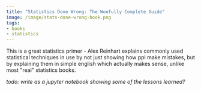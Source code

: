 ```yaml
---
title: "Statistics Done Wrong: The Woefully Complete Guide"
image: /image/stats-done-wrong-book.png
tags:
- books
- statistics
---
```


This is a great statistics primer - Alex Reinhart explains commonly used statistical techniques in use by not just showing how ppl make mistakes, but by explaining them in simple english which actually makes sense, unlike most "real" statistics books.

_todo: write as a jupyter notebook showing some of the lessons learned?_